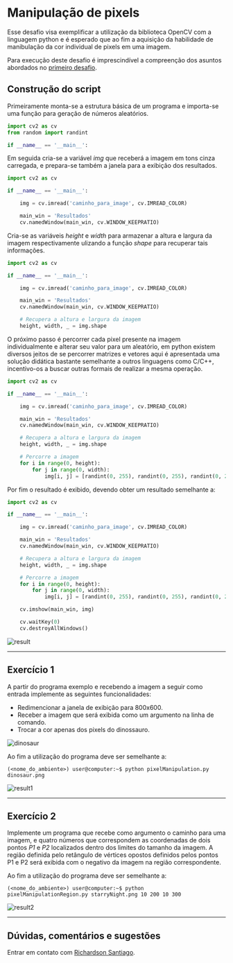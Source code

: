 # Manipulação de pixels

Esse desafio visa exemplificar a utilização da biblioteca OpenCV com a linguagem python e é esperado que ao fim a aquisição da habilidade de manibulação da cor individual de pixels em uma imagem.

Para execução deste desafio é imprescindível a compreenção dos asuntos abordados no [primeiro desafio](./1_displayingImages.md).

## Construção do script

Primeiramente monta-se a estrutura básica de um programa e importa-se uma função para geração de números aleatórios.

```python
import cv2 as cv
from random import randint

if __name__ == '__main__':

```

Em seguida cria-se a variável *img* que receberá a imagem em tons cinza carregada, e prepara-se também a janela para a exibição dos resultados.

```python
import cv2 as cv

if __name__ == '__main__':

    img = cv.imread('caminho_para_image', cv.IMREAD_COLOR)

    main_win = 'Resultados'
    cv.namedWindow(main_win, cv.WINDOW_KEEPRATIO)
```

Cria-se as variáveis *height* e *width* para armazenar a altura e largura da imagem respectivamente ulizando a função *shape* para recuperar tais informações.

```python
import cv2 as cv

if __name__ == '__main__':

    img = cv.imread('caminho_para_image', cv.IMREAD_COLOR)

    main_win = 'Resultados'
    cv.namedWindow(main_win, cv.WINDOW_KEEPRATIO)

    # Recupera a altura e largura da imagem
    height, width, _ = img.shape
```

O próximo passo é percorrer cada pixel presente na imagem individualmente e alterar seu valor para um aleatório, em python existem diversos jeitos de se percorrer matrizes e vetores aqui é apresentada uma solução didática bastante semelhante a outros linguagens como C/C++, incentivo-os a buscar outras formais de realizar a mesma operação.

```python
import cv2 as cv

if __name__ == '__main__':

    img = cv.imread('caminho_para_image', cv.IMREAD_COLOR)

    main_win = 'Resultados'
    cv.namedWindow(main_win, cv.WINDOW_KEEPRATIO)

    # Recupera a altura e largura da imagem
    height, width, _ = img.shape

    # Percorre a imagem
    for i in range(0, height):
        for j in range(0, width):
            img[i, j] = [randint(0, 255), randint(0, 255), randint(0, 255)]
```

Por fim o resultado é exibido, devendo obter um resultado semelhante a:

```python
import cv2 as cv

if __name__ == '__main__':

    img = cv.imread('caminho_para_image', cv.IMREAD_COLOR)

    main_win = 'Resultados'
    cv.namedWindow(main_win, cv.WINDOW_KEEPRATIO)

    # Recupera a altura e largura da imagem
    height, width, _ = img.shape

    # Percorre a imagem
    for i in range(0, height):
        for j in range(0, width):
            img[i, j] = [randint(0, 255), randint(0, 255), randint(0, 255)]

    cv.imshow(main_win, img)

    cv.waitKey(0)
    cv.destroyAllWindows()
```

![result](./imgs/desafio2_tutorial.png)

---

## Exercício 1

A partir do programa exemplo e recebendo a imagem a seguir como entrada implemente as seguintes funcionalidades:

* Redimencionar a janela de exibição para 800x600.
* Receber a imagem que será exibida como um argumento na linha de comando.
* Trocar a cor apenas dos pixels do dinossauro.

![dinosaur](./imgs/dinosaur.png)

Ao fim a utilização do programa deve ser semelhante a:

```console
(<nome_do_ambiente>) user@computer:~$ python pixelManipulation.py dinosaur.png
```

![result1](./imgs/desafio2_exercicio1.png)

---

## Exercício 2

Implemente um programa que recebe como argumento o caminho para uma imagem, e quatro números que correspondem as coordenadas de dois pontos *P1* e *P2* localizados dentro dos limites do tamanho da imagem. A região definida pelo retângulo de vértices opostos definidos pelos pontos P1 e P2 será exibida com o negativo da imagem na região correspondente.

Ao fim a utilização do programa deve ser semelhante a:

```console
(<nome_do_ambiente>) user@computer:~$ python pixelManipulationRegion.py starryNight.png 10 200 10 300
```

![result2](./imgs/desafio2_exercicio2.png)

---

## Dúvidas, comentários e sugestões

Entrar em contato com [Richardson Santiago](https://github.com/vanluwin).
